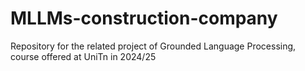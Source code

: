 # MLLMs-construction-company
Repository for the related project of Grounded Language Processing, course offered at UniTn in 2024/25
